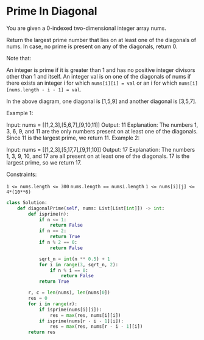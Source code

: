 # Prime In Diagonal

You are given a 0-indexed two-dimensional integer array nums.

Return the largest prime number that lies on at least one of the diagonals of nums. In case, no prime is present on any of the diagonals, return 0.

Note that:

An integer is prime if it is greater than 1 and has no positive integer divisors other than 1 and itself.
An integer val is on one of the diagonals of nums if there exists an integer i for which `nums[i][i] = val` or an i for which `nums[i][nums.length - i - 1] = val`.

In the above diagram, one diagonal is [1,5,9] and another diagonal is [3,5,7].

Example 1:

Input: nums = [[1,2,3],[5,6,7],[9,10,11]]
Output: 11
Explanation: The numbers 1, 3, 6, 9, and 11 are the only numbers present on at least one of the diagonals. Since 11 is the largest prime, we return 11.
Example 2:

Input: nums = [[1,2,3],[5,17,7],[9,11,10]]
Output: 17
Explanation: The numbers 1, 3, 9, 10, and 17 are all present on at least one of the diagonals. 17 is the largest prime, so we return 17.

Constraints:

`1 <= nums.length <= 300`
`nums.length == numsi.length`
`1 <= nums[i][j] <= 4*(10**6)`

```python
class Solution:
    def diagonalPrime(self, nums: List[List[int]]) -> int:
        def isprime(n):
            if n <= 1:
                return False
            if n == 2:
                return True
            if n % 2 == 0:
                return False

            sqrt_n = int(n ** 0.5) + 1
            for i in range(3, sqrt_n, 2):
                if n % i == 0:
                    return False
            return True

        r, c = len(nums), len(nums[0])
        res = 0
        for i in range(r):
            if isprime(nums[i][i]):
                res = max(res, nums[i][i])
            if isprime(nums[r - i - 1][i]):
                res = max(res, nums[r - i - 1][i])
        return res
```
